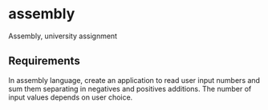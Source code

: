 # assembly
Assembly, university assignment

Requirements
-----

In assembly language, create an application to read user input numbers and sum them separating in negatives and positives additions. 
The number of input values depends on user choice. 
